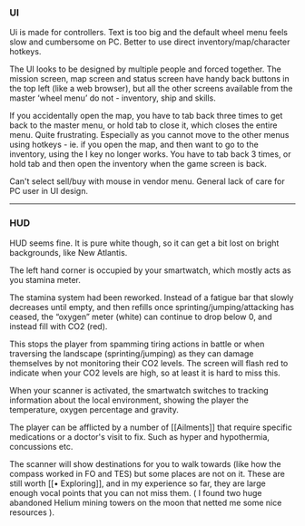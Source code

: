 ### UI

Ui is made for controllers. Text is too big and the default wheel menu feels slow and cumbersome on PC. Better to use direct inventory/map/character hotkeys.

The UI looks to be designed by multiple people and forced together. The mission screen, map screen and status screen have handy back buttons in the top left (like a web browser), but all the other screens available from the master ‘wheel menu’ do not - inventory, ship and skills.

If you accidentally open the map, you have to tab back three times to get back to the master menu, or hold tab to close it, which closes the entire menu. Quite frustrating. Especially as you cannot move to the other menus using hotkeys - ie. if you open the map, and then want to go to the inventory, using the I key no longer works. You have to tab back 3 times, or hold tab and then open the inventory when the game screen is back.

Can't select sell/buy with mouse in vendor menu. General lack of care for PC user in UI design.


---
### HUD

HUD seems fine. It is pure white though, so it can get a bit lost on bright backgrounds, like New Atlantis. 

The left hand corner is occupied by your smartwatch, which mostly acts as you stamina meter.

The stamina system had been reworked. Instead of a fatigue bar that slowly decreases until empty, and then refills once sprinting/jumping/attacking has ceased, the “oxygen” meter (white) can continue to drop below 0, and instead fill with CO2 (red). 

This stops the player from spamming tiring actions in battle or when traversing the landscape (sprinting/jumping) as they can damage themselves by not monitoring their CO2 levels. The screen will flash red to indicate when your CO2 levels are high, so at least it is hard to miss this.

When your scanner is activated, the smartwatch switches to tracking information about the local environment, showing the player the temperature, oxygen percentage and gravity.

The player can be afflicted by a number of [[Ailments]] that require specific medications or a doctor's visit to fix. Such as hyper and hypothermia, concussions etc.

The scanner will show destinations for you to walk towards (like how the compass worked in FO and TES) but some places are not on it. These are still worth [[• Exploring]], and in my experience so far, they are large enough vocal points that you can not miss them. ( I found two huge abandoned Helium mining towers on the moon that netted me some nice resources ).


